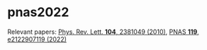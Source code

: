 # pnas2022
Relevant papers: [Phys. Rev. Lett. **104**, 2381049 (2010)](https://doi.org/10.1103/PhysRevLett.104.238104), [PNAS **119**, e2122907119 (2022)](https://www.pnas.org/doi/10.1073/pnas.2122907119)
